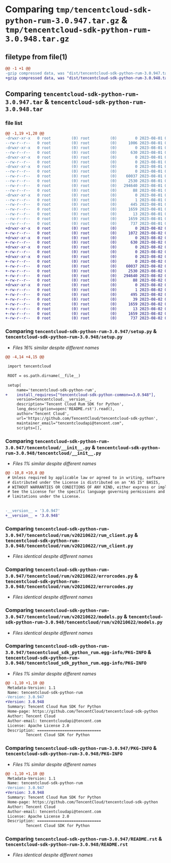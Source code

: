 # Comparing `tmp/tencentcloud-sdk-python-rum-3.0.947.tar.gz` & `tmp/tencentcloud-sdk-python-rum-3.0.948.tar.gz`

## filetype from file(1)

```diff
@@ -1 +1 @@
-gzip compressed data, was "dist/tencentcloud-sdk-python-rum-3.0.947.tar", last modified: Tue Aug  1 00:54:20 2023, max compression
+gzip compressed data, was "dist/tencentcloud-sdk-python-rum-3.0.948.tar", last modified: Wed Aug  2 00:35:59 2023, max compression
```

## Comparing `tencentcloud-sdk-python-rum-3.0.947.tar` & `tencentcloud-sdk-python-rum-3.0.948.tar`

### file list

```diff
@@ -1,19 +1,20 @@
-drwxr-xr-x   0 root         (0) root         (0)        0 2023-08-01 00:54:20.000000 tencentcloud-sdk-python-rum-3.0.947/
--rw-r--r--   0 root         (0) root         (0)     1006 2023-08-01 00:54:20.000000 tencentcloud-sdk-python-rum-3.0.947/setup.py
-drwxr-xr-x   0 root         (0) root         (0)        0 2023-08-01 00:54:20.000000 tencentcloud-sdk-python-rum-3.0.947/tencentcloud/
--rw-r--r--   0 root         (0) root         (0)      630 2023-08-01 00:54:20.000000 tencentcloud-sdk-python-rum-3.0.947/tencentcloud/__init__.py
-drwxr-xr-x   0 root         (0) root         (0)        0 2023-08-01 00:54:20.000000 tencentcloud-sdk-python-rum-3.0.947/tencentcloud/rum/
--rw-r--r--   0 root         (0) root         (0)        0 2023-08-01 00:54:20.000000 tencentcloud-sdk-python-rum-3.0.947/tencentcloud/rum/__init__.py
-drwxr-xr-x   0 root         (0) root         (0)        0 2023-08-01 00:54:20.000000 tencentcloud-sdk-python-rum-3.0.947/tencentcloud/rum/v20210622/
--rw-r--r--   0 root         (0) root         (0)        0 2023-08-01 00:54:20.000000 tencentcloud-sdk-python-rum-3.0.947/tencentcloud/rum/v20210622/__init__.py
--rw-r--r--   0 root         (0) root         (0)    60037 2023-08-01 00:54:20.000000 tencentcloud-sdk-python-rum-3.0.947/tencentcloud/rum/v20210622/rum_client.py
--rw-r--r--   0 root         (0) root         (0)     2530 2023-08-01 00:54:20.000000 tencentcloud-sdk-python-rum-3.0.947/tencentcloud/rum/v20210622/errorcodes.py
--rw-r--r--   0 root         (0) root         (0)   294640 2023-08-01 00:54:20.000000 tencentcloud-sdk-python-rum-3.0.947/tencentcloud/rum/v20210622/models.py
--rw-r--r--   0 root         (0) root         (0)       88 2023-08-01 00:54:20.000000 tencentcloud-sdk-python-rum-3.0.947/setup.cfg
-drwxr-xr-x   0 root         (0) root         (0)        0 2023-08-01 00:54:20.000000 tencentcloud-sdk-python-rum-3.0.947/tencentcloud_sdk_python_rum.egg-info/
--rw-r--r--   0 root         (0) root         (0)        1 2023-08-01 00:54:20.000000 tencentcloud-sdk-python-rum-3.0.947/tencentcloud_sdk_python_rum.egg-info/dependency_links.txt
--rw-r--r--   0 root         (0) root         (0)      445 2023-08-01 00:54:20.000000 tencentcloud-sdk-python-rum-3.0.947/tencentcloud_sdk_python_rum.egg-info/SOURCES.txt
--rw-r--r--   0 root         (0) root         (0)     1659 2023-08-01 00:54:20.000000 tencentcloud-sdk-python-rum-3.0.947/tencentcloud_sdk_python_rum.egg-info/PKG-INFO
--rw-r--r--   0 root         (0) root         (0)       13 2023-08-01 00:54:20.000000 tencentcloud-sdk-python-rum-3.0.947/tencentcloud_sdk_python_rum.egg-info/top_level.txt
--rw-r--r--   0 root         (0) root         (0)     1659 2023-08-01 00:54:20.000000 tencentcloud-sdk-python-rum-3.0.947/PKG-INFO
--rw-r--r--   0 root         (0) root         (0)      737 2023-08-01 00:54:20.000000 tencentcloud-sdk-python-rum-3.0.947/README.rst
+drwxr-xr-x   0 root         (0) root         (0)        0 2023-08-02 00:35:59.000000 tencentcloud-sdk-python-rum-3.0.948/
+-rw-r--r--   0 root         (0) root         (0)     1072 2023-08-02 00:35:59.000000 tencentcloud-sdk-python-rum-3.0.948/setup.py
+drwxr-xr-x   0 root         (0) root         (0)        0 2023-08-02 00:35:59.000000 tencentcloud-sdk-python-rum-3.0.948/tencentcloud/
+-rw-r--r--   0 root         (0) root         (0)      630 2023-08-02 00:35:59.000000 tencentcloud-sdk-python-rum-3.0.948/tencentcloud/__init__.py
+drwxr-xr-x   0 root         (0) root         (0)        0 2023-08-02 00:35:59.000000 tencentcloud-sdk-python-rum-3.0.948/tencentcloud/rum/
+-rw-r--r--   0 root         (0) root         (0)        0 2023-08-02 00:35:59.000000 tencentcloud-sdk-python-rum-3.0.948/tencentcloud/rum/__init__.py
+drwxr-xr-x   0 root         (0) root         (0)        0 2023-08-02 00:35:59.000000 tencentcloud-sdk-python-rum-3.0.948/tencentcloud/rum/v20210622/
+-rw-r--r--   0 root         (0) root         (0)        0 2023-08-02 00:35:59.000000 tencentcloud-sdk-python-rum-3.0.948/tencentcloud/rum/v20210622/__init__.py
+-rw-r--r--   0 root         (0) root         (0)    60037 2023-08-02 00:35:59.000000 tencentcloud-sdk-python-rum-3.0.948/tencentcloud/rum/v20210622/rum_client.py
+-rw-r--r--   0 root         (0) root         (0)     2530 2023-08-02 00:35:59.000000 tencentcloud-sdk-python-rum-3.0.948/tencentcloud/rum/v20210622/errorcodes.py
+-rw-r--r--   0 root         (0) root         (0)   294640 2023-08-02 00:35:59.000000 tencentcloud-sdk-python-rum-3.0.948/tencentcloud/rum/v20210622/models.py
+-rw-r--r--   0 root         (0) root         (0)       88 2023-08-02 00:35:59.000000 tencentcloud-sdk-python-rum-3.0.948/setup.cfg
+drwxr-xr-x   0 root         (0) root         (0)        0 2023-08-02 00:35:59.000000 tencentcloud-sdk-python-rum-3.0.948/tencentcloud_sdk_python_rum.egg-info/
+-rw-r--r--   0 root         (0) root         (0)        1 2023-08-02 00:35:59.000000 tencentcloud-sdk-python-rum-3.0.948/tencentcloud_sdk_python_rum.egg-info/dependency_links.txt
+-rw-r--r--   0 root         (0) root         (0)      495 2023-08-02 00:35:59.000000 tencentcloud-sdk-python-rum-3.0.948/tencentcloud_sdk_python_rum.egg-info/SOURCES.txt
+-rw-r--r--   0 root         (0) root         (0)       39 2023-08-02 00:35:59.000000 tencentcloud-sdk-python-rum-3.0.948/tencentcloud_sdk_python_rum.egg-info/requires.txt
+-rw-r--r--   0 root         (0) root         (0)     1659 2023-08-02 00:35:59.000000 tencentcloud-sdk-python-rum-3.0.948/tencentcloud_sdk_python_rum.egg-info/PKG-INFO
+-rw-r--r--   0 root         (0) root         (0)       13 2023-08-02 00:35:59.000000 tencentcloud-sdk-python-rum-3.0.948/tencentcloud_sdk_python_rum.egg-info/top_level.txt
+-rw-r--r--   0 root         (0) root         (0)     1659 2023-08-02 00:35:59.000000 tencentcloud-sdk-python-rum-3.0.948/PKG-INFO
+-rw-r--r--   0 root         (0) root         (0)      737 2023-08-02 00:35:59.000000 tencentcloud-sdk-python-rum-3.0.948/README.rst
```

### Comparing `tencentcloud-sdk-python-rum-3.0.947/setup.py` & `tencentcloud-sdk-python-rum-3.0.948/setup.py`

 * *Files 16% similar despite different names*

```diff
@@ -4,14 +4,15 @@
 
 import tencentcloud
 
 ROOT = os.path.dirname(__file__)
 
 setup(
     name='tencentcloud-sdk-python-rum',
+    install_requires=["tencentcloud-sdk-python-common==3.0.948"],
     version=tencentcloud.__version__,
     description='Tencent Cloud Rum SDK for Python',
     long_description=open('README.rst').read(),
     author='Tencent Cloud',
     url='https://github.com/TencentCloud/tencentcloud-sdk-python',
     maintainer_email="tencentcloudapi@tencent.com",
     scripts=[],
```

### Comparing `tencentcloud-sdk-python-rum-3.0.947/tencentcloud/__init__.py` & `tencentcloud-sdk-python-rum-3.0.948/tencentcloud/__init__.py`

 * *Files 1% similar despite different names*

```diff
@@ -10,8 +10,8 @@
 # Unless required by applicable law or agreed to in writing, software
 # distributed under the License is distributed on an "AS IS" BASIS,
 # WITHOUT WARRANTIES OR CONDITIONS OF ANY KIND, either express or implied.
 # See the License for the specific language governing permissions and
 # limitations under the License.
 
 
-__version__ = '3.0.947'
+__version__ = '3.0.948'
```

### Comparing `tencentcloud-sdk-python-rum-3.0.947/tencentcloud/rum/v20210622/rum_client.py` & `tencentcloud-sdk-python-rum-3.0.948/tencentcloud/rum/v20210622/rum_client.py`

 * *Files identical despite different names*

### Comparing `tencentcloud-sdk-python-rum-3.0.947/tencentcloud/rum/v20210622/errorcodes.py` & `tencentcloud-sdk-python-rum-3.0.948/tencentcloud/rum/v20210622/errorcodes.py`

 * *Files identical despite different names*

### Comparing `tencentcloud-sdk-python-rum-3.0.947/tencentcloud/rum/v20210622/models.py` & `tencentcloud-sdk-python-rum-3.0.948/tencentcloud/rum/v20210622/models.py`

 * *Files identical despite different names*

### Comparing `tencentcloud-sdk-python-rum-3.0.947/tencentcloud_sdk_python_rum.egg-info/PKG-INFO` & `tencentcloud-sdk-python-rum-3.0.948/tencentcloud_sdk_python_rum.egg-info/PKG-INFO`

 * *Files 1% similar despite different names*

```diff
@@ -1,10 +1,10 @@
 Metadata-Version: 1.1
 Name: tencentcloud-sdk-python-rum
-Version: 3.0.947
+Version: 3.0.948
 Summary: Tencent Cloud Rum SDK for Python
 Home-page: https://github.com/TencentCloud/tencentcloud-sdk-python
 Author: Tencent Cloud
 Author-email: tencentcloudapi@tencent.com
 License: Apache License 2.0
 Description: ============================
         Tencent Cloud SDK for Python
```

### Comparing `tencentcloud-sdk-python-rum-3.0.947/PKG-INFO` & `tencentcloud-sdk-python-rum-3.0.948/PKG-INFO`

 * *Files 1% similar despite different names*

```diff
@@ -1,10 +1,10 @@
 Metadata-Version: 1.1
 Name: tencentcloud-sdk-python-rum
-Version: 3.0.947
+Version: 3.0.948
 Summary: Tencent Cloud Rum SDK for Python
 Home-page: https://github.com/TencentCloud/tencentcloud-sdk-python
 Author: Tencent Cloud
 Author-email: tencentcloudapi@tencent.com
 License: Apache License 2.0
 Description: ============================
         Tencent Cloud SDK for Python
```

### Comparing `tencentcloud-sdk-python-rum-3.0.947/README.rst` & `tencentcloud-sdk-python-rum-3.0.948/README.rst`

 * *Files identical despite different names*

